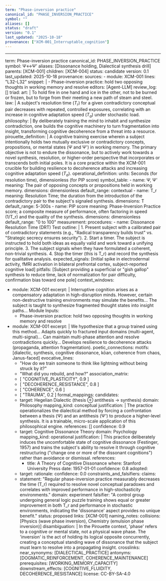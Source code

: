 ```yaml
---
term: "Phase-inversion practice"
canonical_id: "PHASE_INVERSION_PRACTICE"
symbol: ""
aliases: []
status: "draft"
version: "0.1"
last_updated: "2025-10-18"
provenance: ["XCM-001_Interruptable_cognition"]
---
```


---
term: Phase-inversion practice
canonical_id: PHASE_INVERSION_PRACTICE
symbol: Ψ↔Ψ'
aliases: [Dissonance holding, Dialectical synthesis drill]
parents: [XCM-001]
children: [XCM-004]
status: candidate
version: 0.1
last_updated: 2025-10-18
provenance:
  sources:
    - module: XCM-001
      lines: "L32-L32"
      snippet: |
        - Phase-inversion practice: hold two opposing thoughts in working memory and resolve
  editors: [Agent-LLM]
  review_log: []
triad:
  art: |
    To hold fire in one hand and ice in the other, not to be burned or frozen, but to forge from their meeting a new path of steam and steel.
  law: |
    A subject's resolution time ($T_r$) for a given contradictory conceptual pair decreases with repeated, controlled exposures, correlating with an increase in cognitive adaptation speed ($T_a$) under stochastic load.
  philosophy: |
    By deliberately training the mind to inhabit and synthesize contradiction, one builds the cognitive machinery to turn fragmentation into insight, transforming cognitive decoherence from a threat into a resource.
pirouette_definition: |
  A cognitive training exercise wherein a subject intentionally holds two mutually exclusive or contradictory concepts, propositions, or mental states (Ψ and Ψ') in working memory. The primary objective is not to endure the dissonance, but to actively work towards a novel synthesis, resolution, or higher-order perspective that incorporates or transcends both initial poles. It is a core practice within the XCM-001 crucible for building resilience to decoherence attacks and increasing cognitive adaptation speed ($T_a$).
operational_definition:
  units: Seconds (for resolution time), dimensionless (for PIP score)
  symbol_table:
    - name: Ψ, Ψ'
      meaning: The pair of opposing concepts or propositions held in working memory.
      dimensions: dimensionless
      default_range: contextual
    - name: T_r
      meaning: Resolution Time; the duration from the introduction of the contradictory pair to the subject's signaled synthesis.
      dimensions: T
      default_range: 5-300s
    - name: PIP score
      meaning: Phase-Inversion Practice score; a composite measure of performance, often factoring in speed (1/T_r) and the quality of the synthesis.
      dimensions: dimensionless
      default_range: "0 to 100"
  measurement:
    procedures:
      - name: Dissonance Resolution Time (DRT) Test
        outline: |
          1. Present subject with a calibrated pair of contradictory statements (e.g., "Radical transparency builds trust" vs. "Strategic secrecy ensures security").
          2. Start a timer. The subject is instructed to hold both ideas as equally valid and work toward a unifying principle.
          3. The subject signals when they have formulated a coherent, non-trivial synthesis.
          4. Stop the timer (this is T_r) and record the synthesis for qualitative analysis.
        expected_signals: [Initial spike in electrodermal activity, fMRI activation in bilateral prefrontal cortex, subject-reported cognitive load]
        pitfalls: [Subject providing a superficial or "gish gallop" synthesis to reduce time, lack of normalization for pair difficulty, confirmation bias toward one pole]
context_windows:
  - module: XCM-001
    excerpt: |
      Interruptive cognition arises as a compensatory adaptation in high-disruption minds. However, certain non-destructive training environments may simulate the benefits... The subject is taught to synthesize fragmented thought states into insight paths...
      Module Inputs:
      - Phase-inversion practice: hold two opposing thoughts in working memory and resolve
  - module: XCM-001
    excerpt: |
      We hypothesize that a group trained using this method... Adapts quickly to fractured input domains (multi-agent, multi-signal)... Can maintain multi-phase attention and resolve contradictions quickly... Develops resilience to decoherence attacks (propaganda, attention fragmentation).
poetic_connections:
  motifs: [dialectic, synthesis, cognitive dissonance, kōan, coherence from chaos, Janus-faced]
  evocative_lines:
    - "How do we train someone to think like lightning without being struck by it?"
    - "What did you rebuild, and how?"
  association_matrix:
    - [ "COGNITIVE_PLASTICITY", 0.9 ]
    - [ "DECOHERENCE_RESISTANCE", 0.8 ]
    - [ "COHERENCE", 0.6 ]
    - [ "TRAUMA", 0.2 ]
formal_mappings:
  candidates:
    - target: Hegelian Dialectic (thesis ⊕ antithesis → synthesis)
      domain: Philosophy
      mapping_kind: conceptual
      justification: |
        The practice operationalizes the dialectical method by forcing a confrontation between a thesis (Ψ) and an antithesis (Ψ') to produce a higher-level synthesis. It is a trainable, micro-scale application of this philosophical engine.
      references: []
      confidence: 0.9
    - target: Cognitive Dissonance Theory
      domain: Psychology
      mapping_kind: operational
      justification: |
        This practice deliberately induces the uncomfortable state of cognitive dissonance (Festinger, 1957) and trains the subject's ability to resolve it through cognitive restructuring ("change one or more of the dissonant cognitions") rather than avoidance or dismissal.
      references:
        - title: A Theory of Cognitive Dissonance
          where: Stanford University Press
          date: 1957-01-01
      confidence: 0.8
  adopted:
    - target:
      rationale:
      confidence: 0.0
constraints_and_falsifiers:
  claims:
    - statement: "Regular phase-inversion practice measurably decreases the time (T_r) required to resolve novel conceptual paradoxes and correlates with improved performance in high-stochasticity environments."
      domain: experiment
      falsifier: "A control group undergoing general logic puzzle training shows equal or greater improvement in both T_r and performance in stochastic environments, indicating the 'dissonance' aspect provides no unique benefit."
      status: proposed
      links: [XCM-001]
naming_notes:
  collisions: [Physics (wave phase inversion), Chemistry (emulsion phase inversion)]
  disambiguation: |
    In the Pirouette context, 'phase' refers to a cognitive or mental state, not a physical wave phase. The 'inversion' is the act of holding its logical opposite concurrently, creating a conceptual standing wave of dissonance that the subject must learn to resolve into a propagating insight.
crosslinks:
  near_synonyms: [DIALECTICAL_PRACTICE]
  antonyms: [DOGMATIC_REINFORCEMENT, COHERENCE_MAINTENANCE]
  prerequisites: [WORKING_MEMORY_CAPACITY]
  downstream_effects: [COGNITIVE_FLUIDITY, DECOHERENCE_RESISTANCE]
license: CC-BY-SA-4.0